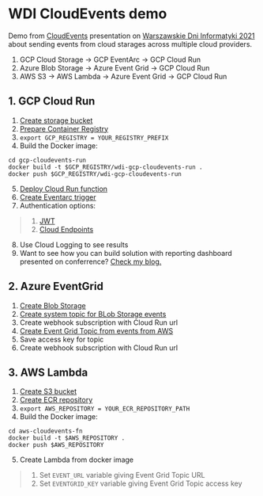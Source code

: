 # WDI CloudEvents demo
Demo from [CloudEvents](https://cloudevents.io/) presentation on [Warszawskie Dni Informatyki 2021](https://warszawskiedniinformatyki.pl/) about sending events from cloud starages across multiple cloud providers.
1. GCP Cloud Storage -> GCP EventArc -> GCP Cloud Run
2. Azure Blob Storage -> Azure Event Grid -> GCP Cloud Run
3. AWS S3 -> AWS Lambda -> Azure Event Grid -> GCP Cloud Run
## 1. GCP Cloud Run
1. [Create storage bucket](https://cloud.google.com/storage/docs/quickstart-console)
1. [Prepare Container Registry](https://cloud.google.com/container-registry/docs/quickstart)
1. `export GCP_REGISTRY = YOUR_REGISTRY_PREFIX`
1. Build the Docker image:
```commandline
cd gcp-cloudevents-run
docker build -t $GCP_REGISTRY/wdi-gcp-cloudevents-run .
docker push $GCP_REGISTRY/wdi-gcp-cloudevents-run
```
5. [Deploy Cloud Run function](https://cloud.google.com/run/docs/quickstarts/build-and-deploy#deploying_to)
1. [Create Eventarc trigger](https://cloud.google.com/eventarc/docs/run/quickstart#trigger-setup)
1. Authentication options:
> 1. [JWT](https://cloud.google.com/run/docs/authenticating/service-to-service#calling-from-outside-gcp)
> 1. [Cloud Endpoints](https://cloud.google.com/endpoints/docs/openapi/get-started-cloud-run)
8. Use Cloud Logging to see results
1. Want to see how you can build solution with reporting dashboard presented on conferrence? [Check my blog.](https://maczulajtys.com/posts/dealing-with-pandemic-google-cloud/)

## 2. Azure EventGrid
1. [Create Blob Storage](https://docs.microsoft.com/en-us/azure/storage/blobs/storage-quickstart-blobs-portal) 
1. [Create system topic for BLob Storage events](https://docs.microsoft.com/en-us/azure/event-grid/blob-event-quickstart-portal#enable-event-grid-resource-provider)
1. Create webhook subscription with Cloud Run url
1. [Create Event Grid Topic from events from AWS](https://docs.microsoft.com/en-us/azure/event-grid/custom-event-quickstart-portal#create-a-custom-topic)
1. Save access key for topic
1. Create webhook subscription with Cloud Run url
## 3. AWS Lambda
1. [Create S3 bucket](https://docs.aws.amazon.com/quickstarts/latest/s3backup/step-1-create-bucket.html)
1. [Create ECR repository](https://docs.aws.amazon.com/AmazonECR/latest/userguide/repository-create.html)
1. `export AWS_REPOSITORY = YOUR_ECR_REPOSITORY_PATH`
1. Build the Docker image:
```commandline
cd aws-cloudevents-fn
docker build -t $AWS_REPOSITORY .
docker push $AWS_REPOSITORY
```
5. Create Lambda from docker image
> 1. Set `EVENT_URL` variable giving Event Grid Topic URL
> 1. Set `EVENTGRID_KEY` variable giving Event Grid Topic access key